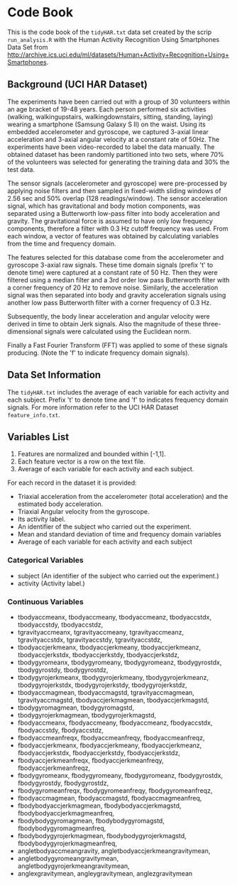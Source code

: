 # Code Book

This is the code book of the `tidyHAR.txt` data set created by the scrip `run_analysis.R` with the Human Activity Recognition Using Smartphones Data Set from http://archive.ics.uci.edu/ml/datasets/Human+Activity+Recognition+Using+Smartphones.

## Background (UCI HAR Dataset)

The experiments have been carried out with a group of 30 volunteers within an age bracket of 19-48 years. Each person performed six activities (walking, walkingupstairs, walkingdownstairs, sitting, standing, laying) wearing a smartphone (Samsung Galaxy S II) on the waist. Using its embedded accelerometer and gyroscope, we captured 3-axial linear acceleration and 3-axial angular velocity at a constant rate of 50Hz. The experiments have been video-recorded to label the data manually. The obtained dataset has been randomly partitioned into two sets, where 70% of the volunteers was selected for generating the training data and 30% the test data. 

The sensor signals (accelerometer and gyroscope) were pre-processed by applying noise filters and then sampled in fixed-width sliding windows of 2.56 sec and 50% overlap (128 readings/window). The sensor acceleration signal, which has gravitational and body motion components, was separated using a Butterworth low-pass filter into body acceleration and gravity. The gravitational force is assumed to have only low frequency components, therefore a filter with 0.3 Hz cutoff frequency was used. From each window, a vector of features was obtained by calculating variables from the time and frequency domain.

The features selected for this database come from the accelerometer and gyroscope 3-axial raw signals. These time domain signals (prefix 't' to denote time) were captured at a constant rate of 50 Hz. Then they were filtered using a median filter and a 3rd order low pass Butterworth filter with a corner frequency of 20 Hz to remove noise. Similarly, the acceleration signal was then separated into body and gravity acceleration signals using another low pass Butterworth filter with a corner frequency of 0.3 Hz. 

Subsequently, the body linear acceleration and angular velocity were derived in time to obtain Jerk signals. Also the magnitude of these three-dimensional signals were calculated using the Euclidean norm. 

Finally a Fast Fourier Transform (FFT) was applied to some of these signals producing. (Note the 'f' to indicate frequency domain signals). 

## Data Set Information

The `tidyHAR.txt` includes the average of each variable for each activity and each subject. Prefix 't' to denote time and 'f' to indicates frequency domain signals. For more information refer to the UCI HAR Dataset `feature_info.txt`.

## Variables List

1. Features are normalized and bounded within [-1,1].
2. Each feature vector is a row on the text file.
3. Average of each variable for each activity and each subject.

For each record in the dataset it is provided: 

* Triaxial acceleration from the accelerometer (total acceleration) and the estimated body acceleration. 
* Triaxial Angular velocity from the gyroscope.
* Its activity label. 
* An identifier of the subject who carried out the experiment.
* Mean and standard deviation of time and frequency domain variables 
* Average of each variable for each activity and each subject 

### Categorical Variables

* subject (An identifier of the subject who carried out the experiment.)
* activity (Activity label.)

### Continuous Variables 

* tbodyaccmeanx, tbodyaccmeany, tbodyaccmeanz, tbodyaccstdx, tbodyaccstdy, tbodyaccstdz,
* tgravityaccmeanx, tgravityaccmeany, tgravityaccmeanz, tgravityaccstdx, tgravityaccstdy, tgravityaccstdz,
* tbodyaccjerkmeanx, tbodyaccjerkmeany, tbodyaccjerkmeanz, tbodyaccjerkstdx, tbodyaccjerkstdy, tbodyaccjerkstdz,
* tbodygyromeanx, tbodygyromeany, tbodygyromeanz, tbodygyrostdx, tbodygyrostdy, tbodygyrostdz,
* tbodygyrojerkmeanx, tbodygyrojerkmeany, tbodygyrojerkmeanz, tbodygyrojerkstdx, tbodygyrojerkstdy, tbodygyrojerkstdz,
* tbodyaccmagmean, tbodyaccmagstd, tgravityaccmagmean, tgravityaccmagstd, tbodyaccjerkmagmean, tbodyaccjerkmagstd,
* tbodygyromagmean, tbodygyromagstd,
* tbodygyrojerkmagmean, tbodygyrojerkmagstd,
* fbodyaccmeanx, fbodyaccmeany, fbodyaccmeanz, fbodyaccstdx, fbodyaccstdy, fbodyaccstdz,
* fbodyaccmeanfreqx, fbodyaccmeanfreqy, fbodyaccmeanfreqz,
* fbodyaccjerkmeanx, fbodyaccjerkmeany, fbodyaccjerkmeanz, fbodyaccjerkstdx, fbodyaccjerkstdy, fbodyaccjerkstdz,
* fbodyaccjerkmeanfreqx, fbodyaccjerkmeanfreqy, fbodyaccjerkmeanfreqz,
* fbodygyromeanx, fbodygyromeany, fbodygyromeanz, fbodygyrostdx, fbodygyrostdy, fbodygyrostdz,
* fbodygyromeanfreqx, fbodygyromeanfreqy, fbodygyromeanfreqz,
* fbodyaccmagmean, fbodyaccmagstd, fbodyaccmagmeanfreq,
* fbodybodyaccjerkmagmean, fbodybodyaccjerkmagstd, fbodybodyaccjerkmagmeanfreq,
* fbodybodygyromagmean, fbodybodygyromagstd, fbodybodygyromagmeanfreq,
* fbodybodygyrojerkmagmean, fbodybodygyrojerkmagstd, fbodybodygyrojerkmagmeanfreq, 
* angletbodyaccmeangravity, angletbodyaccjerkmeangravitymean,
* angletbodygyromeangravitymean, angletbodygyrojerkmeangravitymean, 
* anglexgravitymean, angleygravitymean, anglezgravitymean
